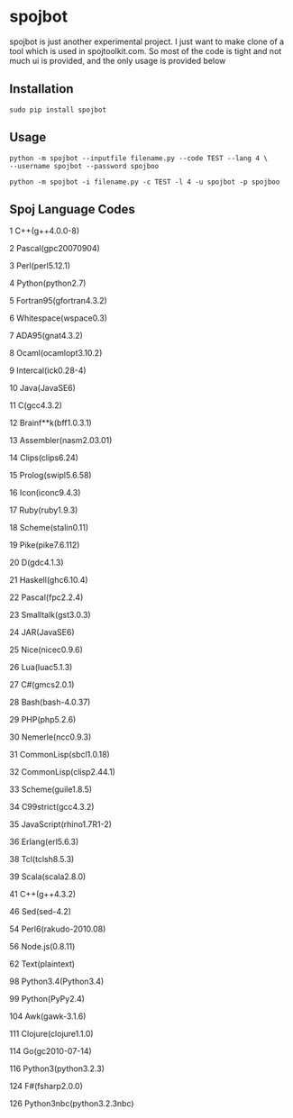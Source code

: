spojbot
=======

spojbot is just another experimental project.
I just want to make clone of a tool which is
used in spojtoolkit.com.
So most of the code is tight and not much ui
is provided, and the only usage is provided
below

Installation
------------
    sudo pip install spojbot

Usage
-----

    python -m spojbot --inputfile filename.py --code TEST --lang 4 \
    --username spojbot --password spojboo

    python -m spojbot -i filename.py -c TEST -l 4 -u spojbot -p spojboo

Spoj Language Codes
-------------------
1   C++(g++4.0.0-8)

2   Pascal(gpc20070904)

3   Perl(perl5.12.1)

4   Python(python2.7)

5   Fortran95(gfortran4.3.2)

6   Whitespace(wspace0.3)

7   ADA95(gnat4.3.2)

8   Ocaml(ocamlopt3.10.2)

9   Intercal(ick0.28-4)

10  Java(JavaSE6)

11  C(gcc4.3.2)

12  Brainf**k(bff1.0.3.1)

13  Assembler(nasm2.03.01)

14  Clips(clips6.24)

15  Prolog(swipl5.6.58)

16  Icon(iconc9.4.3)

17  Ruby(ruby1.9.3)

18  Scheme(stalin0.11)

19  Pike(pike7.6.112)

20  D(gdc4.1.3)

21  Haskell(ghc6.10.4)

22  Pascal(fpc2.2.4)

23  Smalltalk(gst3.0.3)

24  JAR(JavaSE6)

25  Nice(nicec0.9.6)

26  Lua(luac5.1.3)

27  C#(gmcs2.0.1)

28  Bash(bash-4.0.37)

29  PHP(php5.2.6)

30  Nemerle(ncc0.9.3)

31  CommonLisp(sbcl1.0.18)

32  CommonLisp(clisp2.44.1)

33  Scheme(guile1.8.5)

34  C99strict(gcc4.3.2)

35  JavaScript(rhino1.7R1-2)

36  Erlang(erl5.6.3)

38  Tcl(tclsh8.5.3)

39  Scala(scala2.8.0)

41  C++(g++4.3.2)

46  Sed(sed-4.2)

54  Perl6(rakudo-2010.08)

56  Node.js(0.8.11)

62  Text(plaintext)

98  Python3.4(Python3.4)

99  Python(PyPy2.4)

104 Awk(gawk-3.1.6)

111 Clojure(clojure1.1.0)

114 Go(gc2010-07-14)

116 Python3(python3.2.3)

124 F#(fsharp2.0.0)

126 Python3nbc(python3.2.3nbc)
